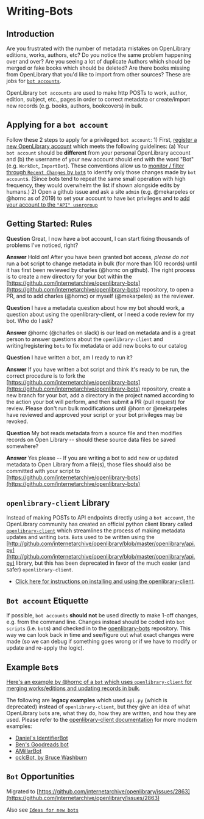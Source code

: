 # Writing-Bots

## Introduction

Are you frustrated with the number of metadata mistakes on OpenLibrary editions, works, authors, etc? Do you notice the same problem happening over and over? Are you seeing a lot of duplicate Authors which should be merged or fake books which should be deleted? Are there books missing from OpenLibrary that you'd like to import from other sources? These are jobs for [`bot accounts`](https://openlibrary.org/dev/docs/bots).

OpenLibrary `bot accounts` are used to make http POSTs to work, author, edition, subject, etc., pages in order to correct metadata or create/import new records \(e.g. books, authors, bookcovers\) in bulk.

## Applying for a `bot account`

Follow these 2 steps to apply for a privileged `bot account`: 1\) First, [register a new OpenLibrary account](https://openlibrary.org/account/create) which meets the following guidelines: \(a\) Your `bot account` should be **different** from your personal OpenLibrary account and \(b\) the username of your new account should end with the word "Bot" \(e.g. `WorkBot`, `ImportBot`\). These conventions allow us to [monitor / filter through `Recent Changes` by `bot`s](https://openlibrary.org/recentchanges#bots) to identify only those changes made by `bot account`s. \(Since bots tend to repeat the same small operation with high frequency, they would overwhelm the list if shown alongside edits by humans.\) 2\) Open a github issue and ask a site `admin` \(e.g. @mekarpeles or @hornc as of 2019\) to set your account to have `bot` privileges and to [add your account to the `"API" usergroup`](http://openlibrary.org/usergroup/api?m=edit)

## Getting Started: Rules

**Question** Great, I now have a bot account, I can start fixing thousands of problems I've noticed, right?

**Answer** Hold on! After you have been granted bot access, _please do not_ run a bot script to change metadata in bulk \(for more than 100 records\) until it has first been reviewed by charles \(@hornc on github\). The right process is to create a new directory for your bot within the [https://github.com/internetarchive/openlibrary-bots](https://github.com/internetarchive/openlibrary-bots) repository, to open a PR, and to add charles \(@hornc\) or myself \(@mekarpeles\) as the reviewer.

**Question** I have a metadata question about how my bot should work, a question about using the openlibrary-client, or I need a code review for my bot. Who do I ask?

**Answer** @hornc \(@charles on slack\) is our lead on metadata and is a great person to answer questions about the `openlibrary-client` and writing/registering `bots` to fix metadata or add new books to our catalog

**Question** I have written a bot, am I ready to run it?

**Answer** If you have written a bot script and think it's ready to be run, the correct procedure is to fork the [https://github.com/internetarchive/openlibrary-bots](https://github.com/internetarchive/openlibrary-bots) repository, create a new branch for your bot, add a directory in the project named according to the action your bot will perform, and then submit a PR \(pull request\) for review. Please don't run bulk modifications until @horn or @mekarpeles have reviewed and approved your script or your bot privileges may be revoked.

**Question** My bot reads metadata from a source file and then modifies records on Open Library -- should these source data files be saved somewhere?

**Answer** Yes please -- If you are writing a bot to add new or updated metadata to Open Library from a file\(s\), those files should also be committed with your script to [https://github.com/internetarchive/openlibrary-bots](https://github.com/internetarchive/openlibrary-bots)

## `openlibrary-client` Library

Instead of making POSTs to API endpoints directly using a `bot account`, the OpenLibrary community has created an official python client library called [`openlibrary-client`](https://github.com/internetarchive/openlibrary-client) which streamlines the process of making metadata updates and writing `bot`s. `Bot`s used to be written using the [http://github.com/internetarchive/openlibrary/blob/master/openlibrary/api.py](http://github.com/internetarchive/openlibrary/blob/master/openlibrary/api.py) library, but this has been deprecated in favor of the much easier \(and safer\) `openlibrary-client`.

* [Click here for instructions on installing and using the openlibrary-client](https://github.com/internetarchive/openlibrary-client).

## `Bot account` Etiquette

If possible, `bot accounts` **should not** be used directly to make 1-off changes, e.g. from the command line. Changes instead should be coded into `bot scripts` \(i.e. `bot`s\) and checked in to the [openlibrary-bots](Developer-Resources/github.com/internetarchive/openlibrary-bots) repository. This way we can look back in time and see/figure out what exact changes were made \(so we can debug if something goes wrong or if we have to modify or update and re-apply the logic\).

## Example `Bot`s

[Here's an example by @hornc of a `bot` which uses `openlibrary-client` for merging works/editions and updating records in bulk](https://github.com/hornc/catharbot).

The following are **legacy examples** which used `api.py` \(which is deprecated\) instead of `openlibrary-client`, but they give an idea of what OpenLibrary `bot`s are, what they do, how they are written, and how they are used. Please refer to the [openlibrary-client documentation](https://github.com/internetarchive/openlibrary-client) for more modern examples:

* [Daniel's IdentifierBot](http://github.com/dmontalvo/IdentifierBot/blob/master/fastadder.py)
* [Ben's Goodreads bot](https://github.com/internetarchive/openlibrary/blob/master/scripts/2010/04/import_goodreads_ids.py)
* [AMillarBot](http://openlibrary.org/people/AMillarBot)
* [oclcBot, by Bruce Washburn](http://openlibrary.org/people/oclcBot)

## `Bot` Opportunities

Migrated to [https://github.com/internetarchive/openlibrary/issues/2863](https://github.com/internetarchive/openlibrary/issues/2863)

Also see [`Ideas for new bots`](https://github.com/internetarchive/openlibrary-bots/labels/Ideas%20for%20new%20bots)


